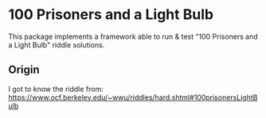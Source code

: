 # 100 Prisoners and a Light Bulb
This package implements a framework able to run & test "100 Prisoners and a Light Bulb" riddle solutions.

## Origin
I got to know the riddle from: https://www.ocf.berkeley.edu/~wwu/riddles/hard.shtml#100prisonersLightBulb
